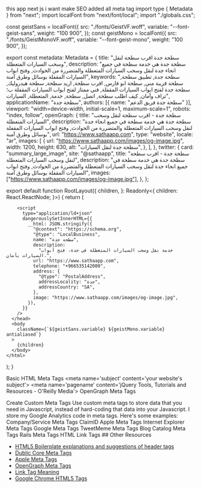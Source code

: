 
this app next js i want make SEO added all meta tag 
import type { Metadata } from "next";
import localFont from "next/font/local";
import "./globals.css";

const geistSans = localFont({
  src: "./fonts/GeistVF.woff",
  variable: "--font-geist-sans",
  weight: "100 900",
});
const geistMono = localFont({
  src: "./fonts/GeistMonoVF.woff",
  variable: "--font-geist-mono",
  weight: "100 900",
});

export const metadata: Metadata = {
  title: "سطحة جدة اقرب سطحة لنقل وسحب السيارات المتعطلة",
  description:
    "سطحة جدة هي خدمة سطحة في جميع انحاء جدة لنقل وسحب السيارات المتعطلة والمتضررة من الحوادث, وفتح ابواب السيارات المقفلة بوسائل وطرق آمنة",
  keywords:
    "سطحة جدة, تطبيق سطحة, سطحة قريبة مني, سطحة ابو فارس, اقرب سطحة, اريد سطحة, سطحة هيدروليك, سطحة جدة لفتح ابواب السيارات المقفلة, فني ممتاز لفتح ابواب السيارات المقفلة ب؛تراف وأمان, كيف اطلب سطحة, اتصل, سطحة, خدمة, المتعطلة, السيارات",
  applicationName: "سطحة جدة",
  authors: [{ name: "سطحة جدة فريق الدعم" }],
  viewport: "width=device-width, initial-scale=1, maximum-scale=1",
  robots: "index, follow",
  openGraph: {
    title: "سطحة جدة - اقرب سطحة لنقل وسحب السيارات المتعطلة",
    description:
      "سطحة جدة هي خدمة سطحة في جميع انحاء جدة لنقل وسحب السيارات المتعطلة والمتضررة من الحوادث, وفتح ابواب السيارات المقفلة بوسائل وطرق آمنة",
    url: "https://www.sathaapp.com",
    type: "website",
    locale: "ar",
    images: [
      {
        url: "https://www.sathaapp.com/images/og-image.jpg",
        width: 1200,
        height: 630,
        alt: "سطحة جدة لنقل السيارات",
      },
    ],
  },
  twitter: {
    card: "summary_large_image",
    site: "@sathaapp",
    title: "سطحة جدة - اقرب سطحة لنقل وسحب السيارات المتعطلة",
    description:
      "سطحة جدة هي خدمة سطحة في جميع انحاء جدة لنقل وسحب السيارات المتعطلة والمتضررة من الحوادث, وفتح ابواب السيارات المقفلة بوسائل وطرق آمنة",
    images: ["https://www.sathaapp.com/images/og-image.jpg"],
  },
};




export default function RootLayout({
  children,
}: Readonly<{
  children: React.ReactNode;
}>) {
  return (
    <html lang="ar">
      <head>
      <meta name="viewport" content="width=device-width, initial-scale=1" />
        <meta name="author" content="سطحة جدة" />
        <meta name="robots" content="index, follow" />
        <link rel="canonical" href="https://www.sathaapp.com" />
        <link rel="alternate" href="https://www.sathaapp.com" hrefLang="x-default" />
        <link rel="alternate" href="https://www.sathaapp.com" hrefLang="ar" />
        <meta property="og:locale" content="ar_AR" />
        <meta property="og:type" content="website" />
        <meta property="og:url" content="https://www.sathaapp.com" />
        <meta property="og:title" content="سطحة جدة - اقرب سطحة لنقل وسحب السيارات المتعطلة" />
        <meta property="og:description" content="خدمة موثوقة لنقل السيارات المتعطلة والمتضررة وفتح أبواب السيارات المقفلة بأمان. احصل على أقرب سطحة الآن." />
        <meta property="og:image" content="https://www.sathaapp.com/assets/og-image.jpg" />
        <meta property="og:site_name" content="سطحة جدة" />
        <meta name="twitter:card" content="summary_large_image" />
        <meta name="twitter:title" content="سطحة جدة - اقرب سطحة لنقل وسحب السيارات المتعطلة" />
        <meta name="twitter:description" content="خدمة موثوقة لنقل السيارات المتعطلة والمتضررة وفتح أبواب السيارات المقفلة بأمان. احصل على أقرب سطحة الآن." />
        <meta name="twitter:image" content="https://www.sathaapp.com/assets/og-image.jpg" />
        <meta name="google-site-verification" content="eLGTU4PvzFDdZ49x7Jw2pWjGNcpGYy0MwLE5mioueRw" />  

        <script
          type="application/ld+json"
          dangerouslySetInnerHTML={{
            __html: JSON.stringify({
              "@context": "https://schema.org",
              "@type": "LocalBusiness",
              name: "سطحة جدة",
              description:
                "خدمة نقل وسحب السيارات المتعطلة في جدة، فتح أبواب السيارات بأمان.",
              url: "https://www.sathaapp.com",
              telephone: "+966535142000",
              address: {
                "@type": "PostalAddress",
                addressLocality: "جدة",
                addressCountry: "SA",
              },
              image: "https://www.sathaapp.com/images/og-image.jpg",
            }),
          }}
        />
      </head>
      <body
        className={`${geistSans.variable} ${geistMono.variable} antialiased`}
      >
        {children}
      </body>
    </html>
  );
}


Basic HTML Meta Tags
<meta charset='UTF-8'>
<meta name='keywords' content='your, tags'>
<meta name='description' content='150 words'>
<meta name='subject' content='your website's subject'>
<meta name='copyright' content='company name'>
<meta name='language' content='ES'>
<meta name='robots' content='index,follow'>
<meta name='revised' content='Sunday, July 18th, 2010, 5:15 pm'>
<meta name='abstract' content=''>
<meta name='topic' content=''>
<meta name='summary' content=''>
<meta name='Classification' content='Business'>
<meta name='author' content='name, email@hotmail.com'>
<meta name='designer' content=''>
<meta name='reply-to' content='email@hotmail.com'>
<meta name='owner' content=''>
<meta name='url' content='http://www.websiteaddrress.com'>
<meta name='identifier-URL' content='http://www.websiteaddress.com'>
<meta name='directory' content='submission'>
<meta name='pagename' content='jQuery Tools, Tutorials and Resources - O'Reilly Media'>
<meta name='category' content=''>
<meta name='coverage' content='Worldwide'>
<meta name='distribution' content='Global'>
<meta name='rating' content='General'>
<meta name='revisit-after' content='7 days'>
<meta name='subtitle' content='This is my subtitle'>
<meta name='target' content='all'>
<meta name='HandheldFriendly' content='True'>
<meta name='MobileOptimized' content='320'>
<meta name='date' content='Sep. 27, 2010'>
<meta name='search_date' content='2010-09-27'>
<meta name='DC.title' content='Unstoppable Robot Ninja'>
<meta name='ResourceLoaderDynamicStyles' content=''>
<meta name='medium' content='blog'>
<meta name='syndication-source' content='https://mashable.com/2008/12/24/free-brand-monitoring-tools/'>
<meta name='original-source' content='https://mashable.com/2008/12/24/free-brand-monitoring-tools/'>
<meta name='verify-v1' content='dV1r/ZJJdDEI++fKJ6iDEl6o+TMNtSu0kv18ONeqM0I='>
<meta name='y_key' content='1e39c508e0d87750'>
<meta name='pageKey' content='guest-home'>
<meta itemprop='name' content='jQTouch'>
<meta http-equiv='Expires' content='0'>
<meta http-equiv='Pragma' content='no-cache'>
<meta http-equiv='Cache-Control' content='no-cache'>
<meta http-equiv='imagetoolbar' content='no'>
<meta http-equiv='x-dns-prefetch-control' content='off'>
OpenGraph Meta Tags
<meta name='og:title' content='The Rock'>
<meta name='og:type' content='movie'>
<meta name='og:url' content='http://www.imdb.com/title/tt0117500/'>
<meta name='og:image' content='http://ia.media-imdb.com/rock.jpg'>
<meta name='og:site_name' content='IMDb'>
<meta name='og:description' content='A group of U.S. Marines, under command of...'>

<meta name='fb:page_id' content='43929265776'>
<meta name='application-name' content='foursquare'>
<meta name='og:email' content='me@example.com'>
<meta name='og:phone_number' content='650-123-4567'>
<meta name='og:fax_number' content='+1-415-123-4567'>

<meta name='og:latitude' content='37.416343'>
<meta name='og:longitude' content='-122.153013'>
<meta name='og:street-address' content='1601 S California Ave'>
<meta name='og:locality' content='Palo Alto'>
<meta name='og:region' content='CA'>
<meta name='og:postal-code' content='94304'>
<meta name='og:country-name' content='USA'>

<meta property='fb:admins' content='987654321'>
<meta property='og:type' content='game.achievement'>
<meta property='og:points' content='POINTS_FOR_ACHIEVEMENT'>

<meta property='og:video' content='http://example.com/awesome.swf'>
<meta property='og:video:height' content='640'>
<meta property='og:video:width' content='385'>
<meta property='og:video:type' content='application/x-shockwave-flash'>
<meta property='og:video' content='http://example.com/html5.mp4'>
<meta property='og:video:type' content='video/mp4'>
<meta property='og:video' content='http://example.com/fallback.vid'>
<meta property='og:video:type' content='text/html'>

<meta property='og:audio' content='http://example.com/amazing.mp3'>
<meta property='og:audio:title' content='Amazing Song'>
<meta property='og:audio:artist' content='Amazing Band'>
<meta property='og:audio:album' content='Amazing Album'>
<meta property='og:audio:type' content='application/mp3'>
Create Custom Meta Tags
Use custom meta tags to store data that you need in Javascript, instead of hard-coding that data into your Javascript. I store my Google Analytics code in meta tags. Here's some examples:

<meta name='google-analytics' content='1-AHFKALJ'>
<meta name='disqus' content='abcdefg'>
<meta name='uservoice' content='asdfasdf'>
<meta name='mixpanel' content='asdfasdf'>
Company/Service Meta Tags
ClaimID
<meta name='microid' content='mailto+http:sha1:e6058ed7fca4a1921cq91d7f1f3b8736cd3cc1g7'>
<meta name='readability-verification' content='E7aEHvVQpWc8VHDqKvaB2Z58hek2EAv2HuLuegv7'>
<meta name='google-site-verification' content='4SMIedO1X4IkYrYuhEC2VuovdQM36Xxb0btUjElqQyg'>
<meta name='ICBM' content='40.746990, -73.980537'>
<meta name='generator' content='WordPress 3.3.1'>
<meta name='norton-safeweb-site-verification' content='tz8iotmk-pkhui406y41y5bfmfxdwmaa4a-yc0hm6r0fga7s6j0j27qmgqkmc7oovihzghbzhbdjk-uiyrz438nxsjdbj3fggwgl8oq2nf4ko8gi7j4z7t78kegbidl4'>
Apple Meta Tags
<meta name="apple-mobile-web-app-title" content="My App"> <!-- New in iOS6 -->
<meta name='apple-mobile-web-app-capable' content='yes'>
<meta name='apple-touch-fullscreen' content='yes'>
<meta name='apple-mobile-web-app-status-bar-style' content='black'>
<meta name='format-detection' content='telephone=no'>
<meta name='viewport' content='width=device-width; content='width = 320; initial-scale=1.0; maximum-scale=1.0; user-scalable=yes; target-densitydpi=160dpi'>

<link href='/apple-touch-icon.png' rel='apple-touch-icon' type='image/png'>
<link href='touch-icon-ipad.png' rel='apple-touch-icon' sizes='72x72'>
<link href='touch-icon-iphone4.png' rel='apple-touch-icon' sizes='114x114'>
<link href='/startup.png' rel='apple-touch-startup-image'>

<link href='http://github.com/images/touch-icon-iphone4.png' sizes='114x114' rel='apple-touch-icon-precomposed'>
<link href='http://github.com/images/touch-icon-ipad.png' sizes='72x72' rel='apple-touch-icon-precomposed'>
<link href='http://github.com/images/apple-touch-icon-57x57.png' sizes='57x57' rel='apple-touch-icon-precomposed'>
Internet Explorer Meta Tags
<meta http-equiv='Page-Enter' content='RevealTrans(Duration=2.0,Transition=2)'>
<meta http-equiv='Page-Exit' content='RevealTrans(Duration=3.0,Transition=12)'>
<meta name='mssmarttagspreventparsing' content='true'>
<meta content="IE=edge,chrome=1" http-equiv="X-UA-Compatible"/>
<meta name='msapplication-starturl' content='http://blog.reybango.com/about/'>
<meta name='msapplication-window' content='width=800;height=600'>
<meta name='msapplication-navbutton-color' content='red'>
<meta name='application-name' content='Rey Bango Front-end Developer'>
<meta name='msapplication-tooltip' content='Launch Rey Bango's Blog'>
<meta name='msapplication-task' content='name=About;action-uri=/about/;icon-uri=/images/about.ico'>
<meta name='msapplication-task' content='name=The Big List;action-uri=/the-big-list-of-javascript-css-and-html-development-tools-libraries-projects-and-books/;icon-uri=/images/list_links.ico'>
<meta name='msapplication-task' content='name=jQuery Posts;action-uri=/category/jquery/;icon-uri=/images/jquery.ico'>
<meta name='msapplication-task' content='name=Start Developing;action-uri=/category/javascript/;icon-uri=/images/script.ico'>
<meta name='msvalidate.01' content='6E3AD52DC176461A3C81DD6E98003BC9'>
<meta http-equiv='cleartype' content='on'>
Google Meta Tags
<meta name="news_keywords" content="World Cup, Brazil 2014, Spain vs Netherlands, soccer, football">
TweetMeme Meta Tags
<meta name='tweetmeme-title' content='Retweet Button Explained'>
Blog Catalog Meta Tags
<meta name='blogcatalog'>
Rails Meta Tags
<meta name='csrf-param' content='authenticity_token'>
<meta name='csrf-token' content='/bZVwvomkAnwAI1Qd37lFeewvpOIiackk9121fFwWwc='>
HTML Link Tags
<link rel='alternate' type='application/rss+xml' title='RSS' href='http://feeds.feedburner.com/martini'>
<link rel='alternate' type='application/atom+xml' title='Atom 0.3' href='https://example.com/feed.atom'>
<link rel='shortcut icon' type='image/ico' href='/favicon.ico'>
<link rel='fluid-icon' type='image/png' href='/fluid-icon.png'>
<link rel='me' type='text/html' href='http://google.com/profiles/thenextweb'>
<link rel='shortlink' href='http://blog.unto.net/?p=353'>
<link rel='archives' title='May 2003' href='http://blog.unto.net/2003/05/'>
<link rel='index' title='DeWitt Clinton' href='http://blog.unto.net/'>
<link rel='start' title='Pattern Recognition 1' href='http://blog.unto.net/photos/pattern_recognition_1_about/'>
<link rel='bookmark'title='Styleguide' href='http://paulrobertlloyd.com/about/styleguide/'>
<link rel='search' href='/search.xml' type='application/opensearchdescription+xml' title='Viatropos'>

<link rel='self' type='application/atom+xml' href='http://www.syfyportal.com/atomFeed.php?page=3'>
<link rel='first' href='http://www.syfyportal.com/atomFeed.php'>
<link rel='next' href='http://www.syfyportal.com/atomFeed.php?page=4'>
<link rel='previous' href='http://www.syfyportal.com/atomFeed.php?page=2'>
<link rel='last' href='http://www.syfyportal.com/atomFeed.php?page=147'>

<link rel='canonical' href='http://smallbiztrends.com/2010/06/9-things-to-do-before-entering-social-media.html'>
<link rel='EditURI' type='application/rsd+xml' title='RSD' href='http://smallbiztrends.com/xmlrpc.php?rsd'>
<link rel='pingback' href='http://smallbiztrends.com/xmlrpc.php'>
<link rel='stylesheet' media='only screen and (max-device-width: 480px)' href='http://wordpress.org/style/iphone.css' type='text/css'>
<link rel='wlwmanifest' href='http://www.example.com/wp-includes/wlwmanifest.xml' type='application/wlwmanifest+xml'>
## Other Resources

- [HTML5 Boilerplate explanations and suggestions of header tags](http://html5boilerplate.com/docs/head-Tips/)
- [Dublic Core Meta Tags](http://www.seoconsultants.com/meta-tags/dublin/)
- [Apple Meta Tags](http://developer.apple.com/safari/library/documentation/appleapplications/reference/safarihtmlref/articles/metatags.html)
- [OpenGraph Meta Tags](http://opengraphprotocol.org/)
- [Link Tag Meaning](http://intertwingly.net/wiki/pie/LinkTagMeaning)
- [Google Chrome HTML5 Tags](http://www.html5rocks.com/)